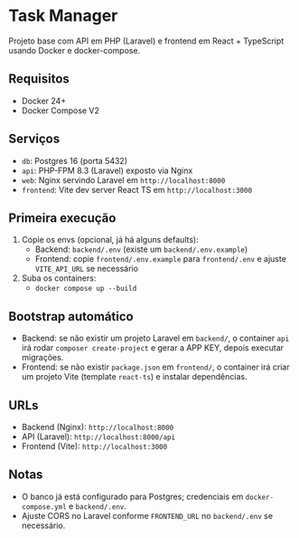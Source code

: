 # Task Manager

Projeto base com API em PHP (Laravel) e frontend em React + TypeScript usando Docker e docker-compose.

## Requisitos
- Docker 24+
- Docker Compose V2

## Serviços
- `db`: Postgres 16 (porta 5432)
- `api`: PHP-FPM 8.3 (Laravel) exposto via Nginx
- `web`: Nginx servindo Laravel em `http://localhost:8000`
- `frontend`: Vite dev server React TS em `http://localhost:3000`

## Primeira execução
1. Copie os envs (opcional, já há alguns defaults):
   - Backend: `backend/.env` (existe um `backend/.env.example`)
   - Frontend: copie `frontend/.env.example` para `frontend/.env` e ajuste `VITE_API_URL` se necessário
2. Suba os containers:
   - `docker compose up --build`

## Bootstrap automático
- Backend: se não existir um projeto Laravel em `backend/`, o container `api` irá rodar `composer create-project` e gerar a APP KEY, depois executar migrações.
- Frontend: se não existir `package.json` em `frontend/`, o container irá criar um projeto Vite (template `react-ts`) e instalar dependências.

## URLs
- Backend (Nginx): `http://localhost:8000`
- API (Laravel): `http://localhost:8000/api`
- Frontend (Vite): `http://localhost:3000`

## Notas
- O banco já está configurado para Postgres; credenciais em `docker-compose.yml` e `backend/.env`.
- Ajuste CORS no Laravel conforme `FRONTEND_URL` no `backend/.env` se necessário.
